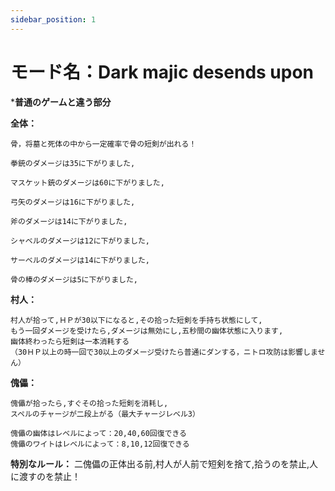 ```yaml
---
sidebar_position: 1
---
```


# モード名：Dark majic desends upon

***普通のゲームと違う部分**

**全体：**
```
骨，将墓と死体の中から一定確率で骨の短剣が出れる！

拳銃のダメージは35に下がりました,

マスケット銃のダメージは60に下がりました,

弓矢のダメージは16に下がりました,

斧のダメージは14に下がりました,

シャベルのダメージは12に下がりました,

サーベルのダメージは14に下がりました,

骨の棒のダメージは5に下がりました,

```

**村人：**
```
村人が拾って,ＨＰが30以下になると,その拾った短剣を手持ち状態にして,
もう一回ダメージを受けたら,ダメージは無効にし,五秒間の幽体状態に入ります,
幽体終わったら短剣は一本消耗する
（30ＨＰ以上の時一回で30以上のダメージ受けたら普通にダンする，ニトロ攻防は影響しません）
```

**傀儡：**
```
傀儡が拾ったら,すぐその拾った短剣を消耗し,
スペルのチャージが二段上がる（最大チャージレベル3）

傀儡の幽体はレベルによって：20,40,60回復できる
傀儡のワイトはレベルによって：8,10,12回復できる
```

**特別なルール：**
二傀儡の正体出る前,村人が人前で短剣を捨て,拾うのを禁止,人に渡すのを禁止！